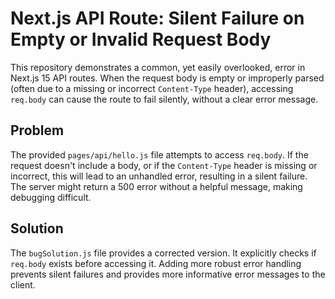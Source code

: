 # Next.js API Route: Silent Failure on Empty or Invalid Request Body

This repository demonstrates a common, yet easily overlooked, error in Next.js 15 API routes.  When the request body is empty or improperly parsed (often due to a missing or incorrect `Content-Type` header), accessing `req.body` can cause the route to fail silently, without a clear error message.

## Problem
The provided `pages/api/hello.js` file attempts to access `req.body`. If the request doesn't include a body, or if the `Content-Type` header is missing or incorrect, this will lead to an unhandled error, resulting in a silent failure.  The server might return a 500 error without a helpful message, making debugging difficult.

## Solution
The `bugSolution.js` file provides a corrected version.  It explicitly checks if `req.body` exists before accessing it.  Adding more robust error handling prevents silent failures and provides more informative error messages to the client.